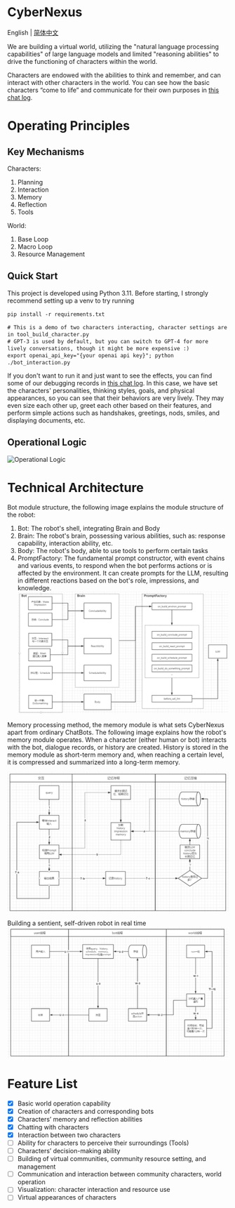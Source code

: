 # CyberNexus
English | [简体中文](./README.md)

We are building a virtual world, utilizing the "natural language processing capabilities" of large language models and limited "reasoning abilities" to drive the functioning of characters within the world.

Characters are endowed with the abilities to think and remember, and can interact with other characters in the world. You can see how the basic characters “come to life” and communicate for their own purposes in [this chat log](./showcase/sample_conversation_en.md).

# Operating Principles

## Key Mechanisms

Characters:

1. Planning
2. Interaction
3. Memory
4. Reflection
5. Tools

World:

1. Base Loop
2. Macro Loop
3. Resource Management

## Quick Start
This project is developed using Python 3.11. Before starting, I strongly recommend setting up a venv to try running
```shell
pip install -r requirements.txt
```

```shell
# This is a demo of two characters interacting, character settings are in tool_build_character.py
# GPT-3 is used by default, but you can switch to GPT-4 for more lively conversations, though it might be more expensive :)
export openai_api_key="{your openai api key}"; python ./bot_interaction.py
```

If you don't want to run it and just want to see the effects, you can find some of our debugging records in [this chat log](./showcase/sample_conversation_en.md). In this case, we have set the characters' personalities, thinking styles, goals, and physical appearances, so you can see that their behaviors are very lively. They may even size each other up, greet each other based on their features, and perform simple actions such as handshakes, greetings, nods, smiles, and displaying documents, etc.

## Operational Logic

![Operational Logic](./showcase/howitworks.png)

# Technical Architecture 
Bot module structure, the following image explains the module structure of the robot:
1. Bot: The robot's shell, integrating Brain and Body
2. Brain: The robot's brain, possessing various abilities, such as: response capability, interaction ability, etc.
3. Body: The robot's body, able to use tools to perform certain tasks
4. PromptFactory: The fundamental prompt constructor, with event chains and various events, to respond when the bot performs actions or is affected by the environment. It can create prompts for the LLM, resulting in different reactions based on the bot's role, impressions, and knowledge.
![Module Structure](./showcase/modules.png)


Memory processing method, the memory module is what sets CyberNexus apart from ordinary ChatBots. The following image explains how the robot's memory module operates. When a character (either human or bot) interacts with the bot, dialogue records, or history are created. History is stored in the memory module as short-term memory and, when reaching a certain level, it is compressed and summarized into a long-term memory.

![Memory Processing](./showcase/memory.png)


Building a sentient, self-driven robot in real time
![Self-Driving Robot](./showcase/selfdrive_bot.png)

# Feature List

- [x] Basic world operation capability
- [x] Creation of characters and corresponding bots
- [x] Characters’ memory and reflection abilities
- [x] Chatting with characters
- [x] Interaction between two characters
- [ ] Ability for characters to perceive their surroundings (Tools)
- [ ] Characters’ decision-making ability
- [ ] Building of virtual communities, community resource setting, and management
- [ ] Communication and interaction between community characters, world operation
- [ ] Visualization: character interaction and resource use
- [ ] Virtual appearances of characters
